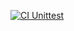 [![CI Unittest](https://github.com/wesley-marcos/C214_Seminario_CI/actions/workflows/python-app.yml/badge.svg)](https://github.com/wesley-marcos/C214_Seminario_CI/actions/workflows/python-app.yml)
